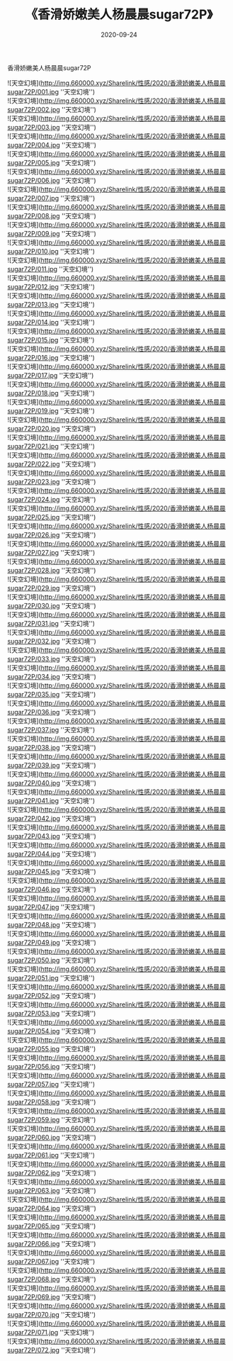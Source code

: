 ﻿---
layout: post
title:  《香滑娇嫩美人杨晨晨sugar72P》
date:   2020-09-24
img: http://img.660000.xyz/Sharelink/性感/2020/香滑娇嫩美人杨晨晨sugar72P/000.jpg
categories: [美女, 性感, 泳衣]
---

香滑娇嫩美人杨晨晨sugar72P



![天空幻境](http://img.660000.xyz/Sharelink/性感/2020/香滑娇嫩美人杨晨晨sugar72P/001.jpg ''天空幻境'') <br>
![天空幻境](http://img.660000.xyz/Sharelink/性感/2020/香滑娇嫩美人杨晨晨sugar72P/002.jpg ''天空幻境'') <br>
![天空幻境](http://img.660000.xyz/Sharelink/性感/2020/香滑娇嫩美人杨晨晨sugar72P/003.jpg ''天空幻境'') <br>
![天空幻境](http://img.660000.xyz/Sharelink/性感/2020/香滑娇嫩美人杨晨晨sugar72P/004.jpg ''天空幻境'') <br>
![天空幻境](http://img.660000.xyz/Sharelink/性感/2020/香滑娇嫩美人杨晨晨sugar72P/005.jpg ''天空幻境'') <br>
![天空幻境](http://img.660000.xyz/Sharelink/性感/2020/香滑娇嫩美人杨晨晨sugar72P/006.jpg ''天空幻境'') <br>
![天空幻境](http://img.660000.xyz/Sharelink/性感/2020/香滑娇嫩美人杨晨晨sugar72P/007.jpg ''天空幻境'') <br>
![天空幻境](http://img.660000.xyz/Sharelink/性感/2020/香滑娇嫩美人杨晨晨sugar72P/008.jpg ''天空幻境'') <br>
![天空幻境](http://img.660000.xyz/Sharelink/性感/2020/香滑娇嫩美人杨晨晨sugar72P/009.jpg ''天空幻境'') <br>
![天空幻境](http://img.660000.xyz/Sharelink/性感/2020/香滑娇嫩美人杨晨晨sugar72P/010.jpg ''天空幻境'') <br>
![天空幻境](http://img.660000.xyz/Sharelink/性感/2020/香滑娇嫩美人杨晨晨sugar72P/011.jpg ''天空幻境'') <br>
![天空幻境](http://img.660000.xyz/Sharelink/性感/2020/香滑娇嫩美人杨晨晨sugar72P/012.jpg ''天空幻境'') <br>
![天空幻境](http://img.660000.xyz/Sharelink/性感/2020/香滑娇嫩美人杨晨晨sugar72P/013.jpg ''天空幻境'') <br>
![天空幻境](http://img.660000.xyz/Sharelink/性感/2020/香滑娇嫩美人杨晨晨sugar72P/014.jpg ''天空幻境'') <br>
![天空幻境](http://img.660000.xyz/Sharelink/性感/2020/香滑娇嫩美人杨晨晨sugar72P/015.jpg ''天空幻境'') <br>
![天空幻境](http://img.660000.xyz/Sharelink/性感/2020/香滑娇嫩美人杨晨晨sugar72P/016.jpg ''天空幻境'') <br>
![天空幻境](http://img.660000.xyz/Sharelink/性感/2020/香滑娇嫩美人杨晨晨sugar72P/017.jpg ''天空幻境'') <br>
![天空幻境](http://img.660000.xyz/Sharelink/性感/2020/香滑娇嫩美人杨晨晨sugar72P/018.jpg ''天空幻境'') <br>
![天空幻境](http://img.660000.xyz/Sharelink/性感/2020/香滑娇嫩美人杨晨晨sugar72P/019.jpg ''天空幻境'') <br>
![天空幻境](http://img.660000.xyz/Sharelink/性感/2020/香滑娇嫩美人杨晨晨sugar72P/020.jpg ''天空幻境'') <br>
![天空幻境](http://img.660000.xyz/Sharelink/性感/2020/香滑娇嫩美人杨晨晨sugar72P/021.jpg ''天空幻境'') <br>
![天空幻境](http://img.660000.xyz/Sharelink/性感/2020/香滑娇嫩美人杨晨晨sugar72P/022.jpg ''天空幻境'') <br>
![天空幻境](http://img.660000.xyz/Sharelink/性感/2020/香滑娇嫩美人杨晨晨sugar72P/023.jpg ''天空幻境'') <br>
![天空幻境](http://img.660000.xyz/Sharelink/性感/2020/香滑娇嫩美人杨晨晨sugar72P/024.jpg ''天空幻境'') <br>
![天空幻境](http://img.660000.xyz/Sharelink/性感/2020/香滑娇嫩美人杨晨晨sugar72P/025.jpg ''天空幻境'') <br>
![天空幻境](http://img.660000.xyz/Sharelink/性感/2020/香滑娇嫩美人杨晨晨sugar72P/026.jpg ''天空幻境'') <br>
![天空幻境](http://img.660000.xyz/Sharelink/性感/2020/香滑娇嫩美人杨晨晨sugar72P/027.jpg ''天空幻境'') <br>
![天空幻境](http://img.660000.xyz/Sharelink/性感/2020/香滑娇嫩美人杨晨晨sugar72P/028.jpg ''天空幻境'') <br>
![天空幻境](http://img.660000.xyz/Sharelink/性感/2020/香滑娇嫩美人杨晨晨sugar72P/029.jpg ''天空幻境'') <br>
![天空幻境](http://img.660000.xyz/Sharelink/性感/2020/香滑娇嫩美人杨晨晨sugar72P/030.jpg ''天空幻境'') <br>
![天空幻境](http://img.660000.xyz/Sharelink/性感/2020/香滑娇嫩美人杨晨晨sugar72P/031.jpg ''天空幻境'') <br>
![天空幻境](http://img.660000.xyz/Sharelink/性感/2020/香滑娇嫩美人杨晨晨sugar72P/032.jpg ''天空幻境'') <br>
![天空幻境](http://img.660000.xyz/Sharelink/性感/2020/香滑娇嫩美人杨晨晨sugar72P/033.jpg ''天空幻境'') <br>
![天空幻境](http://img.660000.xyz/Sharelink/性感/2020/香滑娇嫩美人杨晨晨sugar72P/034.jpg ''天空幻境'') <br>
![天空幻境](http://img.660000.xyz/Sharelink/性感/2020/香滑娇嫩美人杨晨晨sugar72P/035.jpg ''天空幻境'') <br>
![天空幻境](http://img.660000.xyz/Sharelink/性感/2020/香滑娇嫩美人杨晨晨sugar72P/036.jpg ''天空幻境'') <br>
![天空幻境](http://img.660000.xyz/Sharelink/性感/2020/香滑娇嫩美人杨晨晨sugar72P/037.jpg ''天空幻境'') <br>
![天空幻境](http://img.660000.xyz/Sharelink/性感/2020/香滑娇嫩美人杨晨晨sugar72P/038.jpg ''天空幻境'') <br>
![天空幻境](http://img.660000.xyz/Sharelink/性感/2020/香滑娇嫩美人杨晨晨sugar72P/039.jpg ''天空幻境'') <br>
![天空幻境](http://img.660000.xyz/Sharelink/性感/2020/香滑娇嫩美人杨晨晨sugar72P/040.jpg ''天空幻境'') <br>
![天空幻境](http://img.660000.xyz/Sharelink/性感/2020/香滑娇嫩美人杨晨晨sugar72P/041.jpg ''天空幻境'') <br>
![天空幻境](http://img.660000.xyz/Sharelink/性感/2020/香滑娇嫩美人杨晨晨sugar72P/042.jpg ''天空幻境'') <br>
![天空幻境](http://img.660000.xyz/Sharelink/性感/2020/香滑娇嫩美人杨晨晨sugar72P/043.jpg ''天空幻境'') <br>
![天空幻境](http://img.660000.xyz/Sharelink/性感/2020/香滑娇嫩美人杨晨晨sugar72P/044.jpg ''天空幻境'') <br>
![天空幻境](http://img.660000.xyz/Sharelink/性感/2020/香滑娇嫩美人杨晨晨sugar72P/045.jpg ''天空幻境'') <br>
![天空幻境](http://img.660000.xyz/Sharelink/性感/2020/香滑娇嫩美人杨晨晨sugar72P/046.jpg ''天空幻境'') <br>
![天空幻境](http://img.660000.xyz/Sharelink/性感/2020/香滑娇嫩美人杨晨晨sugar72P/047.jpg ''天空幻境'') <br>
![天空幻境](http://img.660000.xyz/Sharelink/性感/2020/香滑娇嫩美人杨晨晨sugar72P/048.jpg ''天空幻境'') <br>
![天空幻境](http://img.660000.xyz/Sharelink/性感/2020/香滑娇嫩美人杨晨晨sugar72P/049.jpg ''天空幻境'') <br>
![天空幻境](http://img.660000.xyz/Sharelink/性感/2020/香滑娇嫩美人杨晨晨sugar72P/050.jpg ''天空幻境'') <br>
![天空幻境](http://img.660000.xyz/Sharelink/性感/2020/香滑娇嫩美人杨晨晨sugar72P/051.jpg ''天空幻境'') <br>
![天空幻境](http://img.660000.xyz/Sharelink/性感/2020/香滑娇嫩美人杨晨晨sugar72P/052.jpg ''天空幻境'') <br>
![天空幻境](http://img.660000.xyz/Sharelink/性感/2020/香滑娇嫩美人杨晨晨sugar72P/053.jpg ''天空幻境'') <br>
![天空幻境](http://img.660000.xyz/Sharelink/性感/2020/香滑娇嫩美人杨晨晨sugar72P/054.jpg ''天空幻境'') <br>
![天空幻境](http://img.660000.xyz/Sharelink/性感/2020/香滑娇嫩美人杨晨晨sugar72P/055.jpg ''天空幻境'') <br>
![天空幻境](http://img.660000.xyz/Sharelink/性感/2020/香滑娇嫩美人杨晨晨sugar72P/056.jpg ''天空幻境'') <br>
![天空幻境](http://img.660000.xyz/Sharelink/性感/2020/香滑娇嫩美人杨晨晨sugar72P/057.jpg ''天空幻境'') <br>
![天空幻境](http://img.660000.xyz/Sharelink/性感/2020/香滑娇嫩美人杨晨晨sugar72P/058.jpg ''天空幻境'') <br>
![天空幻境](http://img.660000.xyz/Sharelink/性感/2020/香滑娇嫩美人杨晨晨sugar72P/059.jpg ''天空幻境'') <br>
![天空幻境](http://img.660000.xyz/Sharelink/性感/2020/香滑娇嫩美人杨晨晨sugar72P/060.jpg ''天空幻境'') <br>
![天空幻境](http://img.660000.xyz/Sharelink/性感/2020/香滑娇嫩美人杨晨晨sugar72P/061.jpg ''天空幻境'') <br>
![天空幻境](http://img.660000.xyz/Sharelink/性感/2020/香滑娇嫩美人杨晨晨sugar72P/062.jpg ''天空幻境'') <br>
![天空幻境](http://img.660000.xyz/Sharelink/性感/2020/香滑娇嫩美人杨晨晨sugar72P/063.jpg ''天空幻境'') <br>
![天空幻境](http://img.660000.xyz/Sharelink/性感/2020/香滑娇嫩美人杨晨晨sugar72P/064.jpg ''天空幻境'') <br>
![天空幻境](http://img.660000.xyz/Sharelink/性感/2020/香滑娇嫩美人杨晨晨sugar72P/065.jpg ''天空幻境'') <br>
![天空幻境](http://img.660000.xyz/Sharelink/性感/2020/香滑娇嫩美人杨晨晨sugar72P/066.jpg ''天空幻境'') <br>
![天空幻境](http://img.660000.xyz/Sharelink/性感/2020/香滑娇嫩美人杨晨晨sugar72P/067.jpg ''天空幻境'') <br>
![天空幻境](http://img.660000.xyz/Sharelink/性感/2020/香滑娇嫩美人杨晨晨sugar72P/068.jpg ''天空幻境'') <br>
![天空幻境](http://img.660000.xyz/Sharelink/性感/2020/香滑娇嫩美人杨晨晨sugar72P/069.jpg ''天空幻境'') <br>
![天空幻境](http://img.660000.xyz/Sharelink/性感/2020/香滑娇嫩美人杨晨晨sugar72P/070.jpg ''天空幻境'') <br>
![天空幻境](http://img.660000.xyz/Sharelink/性感/2020/香滑娇嫩美人杨晨晨sugar72P/071.jpg ''天空幻境'') <br>
![天空幻境](http://img.660000.xyz/Sharelink/性感/2020/香滑娇嫩美人杨晨晨sugar72P/072.jpg ''天空幻境'') <br>